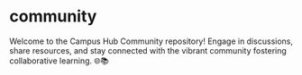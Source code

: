 # community
Welcome to the Campus Hub Community repository! Engage in discussions, share resources, and stay connected with the vibrant community fostering collaborative learning. 🌐📚
